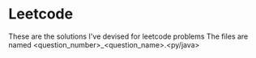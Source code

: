 # Leetcode
These are the solutions I've devised for leetcode problems
The files are named <question_number>_<question_name>.<py/java>